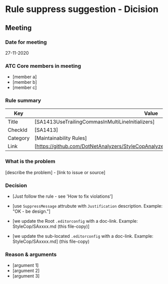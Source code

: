 # Rule suppress suggestion - Dicision

## Meeting

### Date for meeting
27-11-2020

### ATC Core members in meeting
* [member a]
* [member b]
* [member c]

### Rule summary
| Key         | Value |
| ----------- |------------------------------------------------|
| Title       | [SA1413UseTrailingCommasInMultiLineInitializers] |
| CheckId     | [SA1413] |
| Category    | [Maintainability Rules] |
| Link        | [https://github.com/DotNetAnalyzers/StyleCopAnalyzers/blob/master/documentation/SA1413.md] |

### What is the problem
[describe the problem] - [link to issue or source]

### Decision

* [Just follow the rule - see 'How to fix violations']

* [use `SuppressMessage` attrubute with `Justification` description. Example: "OK - be design."]

* [we update the Root `.editorconfig` with a doc-link. Example: StyleCop/SAxxxx.md (this file-copy)]

* [we update the sub-located `.editorconfig` with a doc-link. Example: StyleCop/SAxxxx.md] (this file-copy)

### Reason & arguments
* [argument 1]
* [argument 2]
* [argument 3]